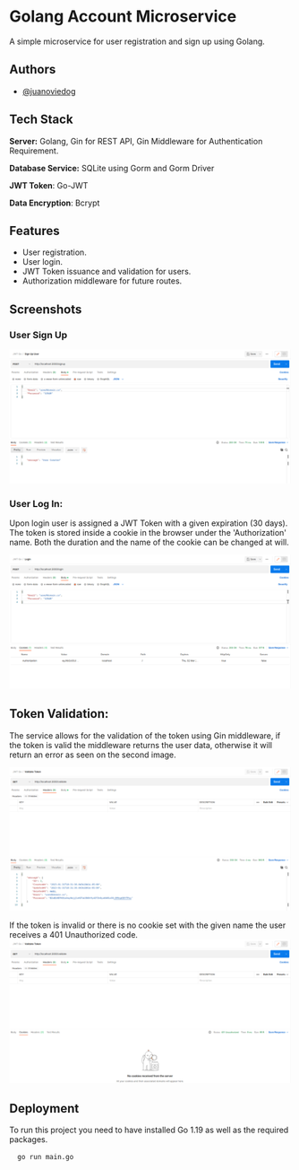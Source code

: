 
# Golang Account Microservice

A simple microservice for user registration and sign up using Golang.





## Authors

- [@juanoviedog](https://www.github.com/juanoviedog)


## Tech Stack

**Server:** Golang, Gin for REST API, Gin Middleware for Authentication Requirement.

**Database Service:** SQLite using Gorm and Gorm Driver

**JWT Token**: Go-JWT

**Data Encryption**: Bcrypt


## Features

- User registration.
- User login.
- JWT Token issuance and validation for users.
- Authorization middleware for future routes. 


## Screenshots

### User Sign Up
![App Screenshot](https://raw.githubusercontent.com/juanoviedog/golang-ms/main/screenshots/SignUp.png)

### User Log In: 
Upon login user is assigned a JWT Token with a given expiration (30 days). The token is stored inside a cookie in the browser under the 'Authorization' name. Both the duration and the name of the cookie can be changed at will. 

![App Screenshot](https://raw.githubusercontent.com/juanoviedog/golang-ms/main/screenshots/LoginCookie.png)

## Token Validation:
The service allows for the validation of the token using Gin middleware, if the token is valid the middleware returns the user data, otherwise it will return an error as seen on the second image.

![App Screenshot](https://raw.githubusercontent.com/juanoviedog/golang-ms/main/screenshots/TokenValidation.png)

If the token is invalid or there is no cookie set with the given name the user receives a 401 Unauthorized code. 
![App Screenshot](https://raw.githubusercontent.com/juanoviedog/golang-ms/main/screenshots/TokenValidationError.png)

## Deployment

To run this project you need to have installed Go 1.19 as well as the required packages.

```bash
  go run main.go
```
